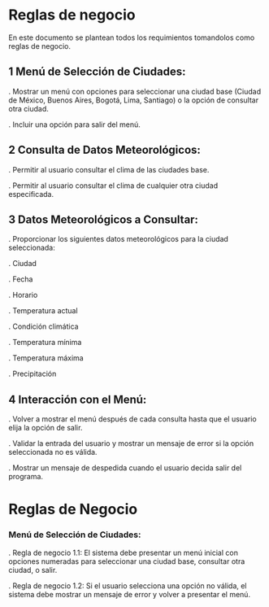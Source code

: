 # Reglas de negocio

En este documento se plantean todos los requimientos tomandolos como reglas de negocio.

## 1 Menú de Selección de Ciudades:

. Mostrar un menú con opciones para seleccionar una ciudad base (Ciudad de México, Buenos Aires, Bogotá, Lima, Santiago) o la opción de consultar otra ciudad.

. Incluir una opción para salir del menú.


## 2 Consulta de Datos Meteorológicos:

. Permitir al usuario consultar el clima de las ciudades base.

. Permitir al usuario consultar el clima de cualquier otra ciudad especificada.
  

## 3 Datos Meteorológicos a Consultar:

. Proporcionar los siguientes datos meteorológicos para la ciudad seleccionada: 

  . Ciudad

  . Fecha

  . Horario

  . Temperatura actual

  . Condición climática

  . Temperatura mínima

  . Temperatura máxima

  . Precipitación

## 4 Interacción con el Menú:

. Volver a mostrar el menú después de cada consulta hasta que el usuario elija la opción de salir.

. Validar la entrada del usuario y mostrar un mensaje de error si la opción seleccionada no es válida.

. Mostrar un mensaje de despedida cuando el usuario decida salir del programa.


# Reglas de Negocio

### Menú de Selección de Ciudades:

  . Regla de negocio 1.1: 
    El sistema debe presentar un menú inicial con opciones numeradas para seleccionar una ciudad base, consultar otra ciudad, o salir.

  . Regla de negocio 1.2: 
    Si el usuario selecciona una opción no válida, el sistema debe mostrar un mensaje de error y volver a presentar el menú.
  